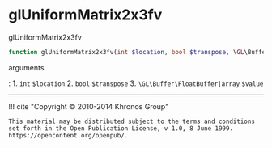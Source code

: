 # glUniformMatrix2x3fv
glUniformMatrix2x3fv

```php
function glUniformMatrix2x3fv(int $location, bool $transpose, \GL\Buffer\FloatBuffer|array $value) : void
```



arguments

:    1. `int` `$location` 
    2. `bool` `$transpose` 
    3. `\GL\Buffer\FloatBuffer|array` `$value` 



---
     

!!! cite "Copyright © 2010-2014 Khronos Group"

    This material may be distributed subject to the terms and conditions set forth in the Open Publication License, v 1.0, 8 June 1999. https://opencontent.org/openpub/.